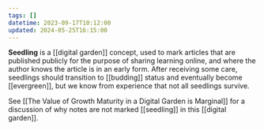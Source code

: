 ```yaml
---
tags: []
datetime: 2023-09-17T10:12:00
updated: 2024-05-25T16:15:00
---
```

**Seedling** is a [[digital garden]] concept, used to mark articles that are published publicly for the purpose of sharing learning online, and where the author knows the article is in an early form. After receiving some care, seedlings should transition to [[budding]] status and eventually become [[evergreen]], but we know from experience that not all seedlings survive.

See [[The Value of Growth Maturity in a Digital Garden is Marginal]] for a discussion of why notes are not marked [[seedling]] in this [[digital garden]].